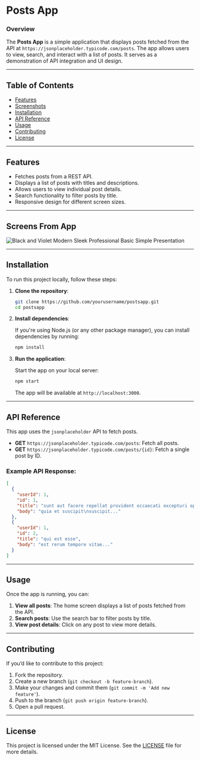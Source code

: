 # Posts App

### Overview
The **Posts App** is a simple application that displays posts fetched from the API at `https://jsonplaceholder.typicode.com/posts`. The app allows users to view, search, and interact with a list of posts. It serves as a demonstration of API integration and UI design.

---

## Table of Contents
- [Features](#features)
- [Screenshots](#screenshots)
- [Installation](#installation)
- [API Reference](#api-reference)
- [Usage](#usage)
- [Contributing](#contributing)
- [License](#license)

---

## Features

- Fetches posts from a REST API.
- Displays a list of posts with titles and descriptions.
- Allows users to view individual post details.
- Search functionality to filter posts by title.
- Responsive design for different screen sizes.

---

## Screens From App

![Black and Violet Modern Sleek Professional Basic Simple Presentation](https://github.com/user-attachments/assets/a2b9e645-1125-48ef-acb0-ec4e30d569ed)

---

## Installation

To run this project locally, follow these steps:

1. **Clone the repository**:

   ```bash
   git clone https://github.com/yourusername/postsapp.git
   cd postsapp
   ```

2. **Install dependencies**:

   If you're using Node.js (or any other package manager), you can install dependencies by running:

   ```bash
   npm install
   ```

3. **Run the application**:

   Start the app on your local server:

   ```bash
   npm start
   ```

   The app will be available at `http://localhost:3000`.

---

## API Reference

This app uses the `jsonplaceholder` API to fetch posts.

- **GET** `https://jsonplaceholder.typicode.com/posts`: Fetch all posts.
- **GET** `https://jsonplaceholder.typicode.com/posts/{id}`: Fetch a single post by ID.

### Example API Response:

```json
[
  {
    "userId": 1,
    "id": 1,
    "title": "sunt aut facere repellat provident occaecati excepturi optio reprehenderit",
    "body": "quia et suscipit\nsuscipit..."
  },
  {
    "userId": 1,
    "id": 2,
    "title": "qui est esse",
    "body": "est rerum tempore vitae..."
  }
]
```

---

## Usage

Once the app is running, you can:

1. **View all posts**: The home screen displays a list of posts fetched from the API.
2. **Search posts**: Use the search bar to filter posts by title.
3. **View post details**: Click on any post to view more details.

---

## Contributing

If you’d like to contribute to this project:

1. Fork the repository.
2. Create a new branch (`git checkout -b feature-branch`).
3. Make your changes and commit them (`git commit -m 'Add new feature'`).
4. Push to the branch (`git push origin feature-branch`).
5. Open a pull request.

---

## License

This project is licensed under the MIT License. See the [LICENSE](LICENSE) file for more details.
